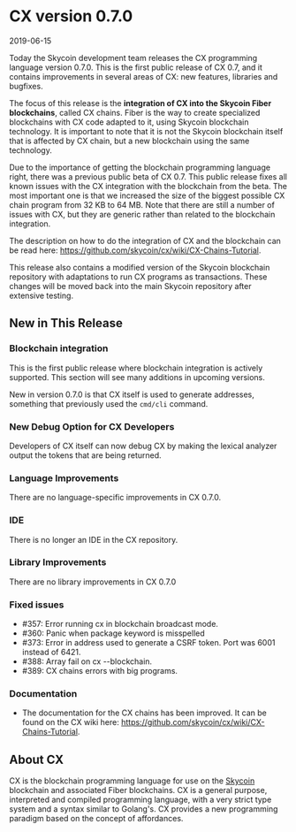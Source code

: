 # CX version 0.7.0

2019-06-15

Today the Skycoin development team releases the CX programming language
version 0.7.0. This is the first public release of CX 0.7, and it contains
improvements in several areas of CX: new features, libraries and bugfixes.

The focus of this release is the **integration of CX into the Skycoin Fiber
blockchains**, called CX chains.  Fiber is the way to create specialized
blockchains with CX code adapted to it, using Skycoin blockchain
technology. It is important to note that it is not the Skycoin blockchain
itself that is affected by CX chain, but a new blockchain using the same
technology.

Due to the importance of getting the blockchain programming language right,
there was a previous public beta of CX 0.7. This public release fixes all
known issues with the CX integration with the blockchain from the beta. The
most important one is that we increased the size of the biggest possible CX
chain program from 32 KB to 64 MB. Note that there are still a number of
issues with CX, but they are generic rather than related to the blockchain
integration.

The description on how to do the integration of CX and the blockchain can be
read here: https://github.com/skycoin/cx/wiki/CX-Chains-Tutorial.

This release also contains a modified version of the Skycoin blockchain
repository with adaptations to run CX programs as transactions. These changes
will be moved back into the main Skycoin repository after extensive testing.

## New in This Release

### Blockchain integration

This is the first public release where blockchain integration is actively supported.
This section will see many additions in upcoming versions.

New in version 0.7.0 is that CX itself is used to generate addresses,
something that previously used the `cmd/cli` command.

### New Debug Option for CX Developers

Developers of CX itself can now debug CX by making the lexical analyzer output
the tokens that are being returned.

### Language Improvements

There are no language-specific improvements in CX 0.7.0.

### IDE

There is no longer an IDE in the CX repository.

### Library Improvements

There are no library improvements in CX 0.7.0

### Fixed issues

* \#357: Error running cx in blockchain broadcast mode.
* \#360: Panic when package keyword is misspelled
* \#373: Error in address used to generate a CSRF token. Port was 6001 instead of 6421.
* \#388: Array fail on cx --blockchain.
* \#389: CX chains errors with big programs.

### Documentation

* The documentation for the CX chains has been improved. It can be found on
  the CX wiki here: https://github.com/skycoin/cx/wiki/CX-Chains-Tutorial.

## About CX

CX is the blockchain programming language for use on the
[Skycoin](https://www.skycoin.com/) blockchain and associated Fiber
blockchains. CX is a general purpose, interpreted and compiled programming
language, with a very strict type system and a syntax similar to Golang's. CX
provides a new programming paradigm based on the concept of affordances.
